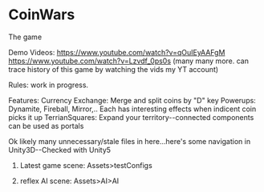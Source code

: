 # CoinWars
The game

Demo Videos:
https://www.youtube.com/watch?v=qOuIEyAAFgM
https://www.youtube.com/watch?v=Lzvdf_0ps0s
(many many more. can trace history of this game by watching the vids my YT account)

Rules: work in progress.

Features:
Currency Exchange: Merge and split coins by "D" key
Powerups: Dynamite, Fireball, Mirror,.. Each has interesting effects when indicent coin picks it up
TerrianSquares: Expand your territory--connected components can be used as portals


Ok likely many unnecessary/stale files in here...here's some navigation in Unity3D--Checked with Unity5
1) Latest game scene: Assets>testConfigs

2) reflex AI scene: Assets>AI>AI
